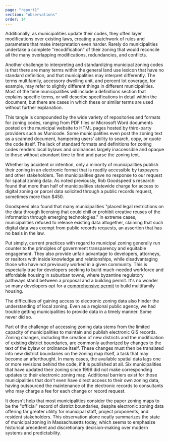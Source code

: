 ```yaml
---
page: "report1"
section: "observations"
order: 14
---
```

Additionally, as municipalities update their codes, they often layer modifications over existing laws, creating a patchwork of rules and parameters that make interpretation even harder. Rarely do municipalities undertake a complete "recodification" of their zoning that would reconcile all the many overlapping modifications, redundancies, and conflicts.

Another challenge to interpreting and standardizing municipal zoning codes is that there are many terms within the general land use lexicon that have no standard definition, and that municipalities may interpret differently. The terms multifamily, accessory dwelling unit, and percent lot coverage, for example, may refer to slightly different things in different municipalities. Most of the time municipalities will include a definitions section that explains specific terms, or will describe specifications in detail within the document, but there are cases in which these or similar terms are used without further explanation.

This tangle is compounded by the wide variety of repositories and formats for zoning codes, ranging from PDF files or Microsoft Word documents posted on the municipal website to HTML pages hosted by third-party providers such as Municode. Some municipalities even post the zoning text as a scanned document, hampering users' ability to search, copy, or quote the code itself. The lack of standard formats and definitions for zoning codes renders local bylaws and ordinances largely inaccessible and opaque to those without abundant time to find and parse the zoning text.

Whether by accident or intention, only a minority of municipalities publish their zoning in an electronic format that is readily accessible by taxpayers and other stakeholders. Ten municipalities gave no response to our request for spatial zoning data. As noted previously, Rob Goodspeed's research found that more than half of municipalities statewide charge for access to digital zoning or parcel data solicited through a public records request, sometimes more than $450.

Goodspeed also found that many municipalities "placed legal restrictions on the data through licensing that could chill or prohibit creative reuses of the information through emerging technologies." In extreme cases, municipalities refused to release existing data altogether, claiming that such digital data was exempt from public records requests, an assertion that has no basis in the law.

Put simply, current practices with regard to municipal zoning generally run counter to the principles of government transparency and equitable engagement. They also provide unfair advantage to developers, attorneys, or realtors with inside knowledge and relationships, while disadvantaging those who have not previously worked in a given community. This is especially true for developers seeking to build much-needed workforce and affordable housing in suburban towns, where byzantine regulatory pathways stand between a proposal and a building permit. It's no wonder so many developers opt for a <a href="https://en.wikipedia.org/wiki/Massachusetts_Comprehensive_Permit_Act:_Chapter_40B" class="report-section__link">comprehensive permit</a> to build multifamily housing.

The difficulties of gaining access to electronic zoning data also hinder the understanding of local zoning. Even as a regional public agency, we had trouble getting municipalities to provide data in a timely manner. Some never did so.

Part of the challenge of accessing zoning data stems from the limited capacity of municipalities to maintain and publish electronic GIS records. Zoning changes, including the creation of new districts and the modification of existing district boundaries, are commonly authorized by changes to the text of the bylaw or ordinance itself. These changes must then be translated into new district boundaries on the zoning map itself, a task that may become an afterthought. In many cases, the available spatial data lags one or more revisions behind the code, if it is published at all. Six municipalities that have updated their zoning since 1999 did not make corresponding updates to their electronic zoning map. Additional barriers exist for those municipalities that don't even have direct access to their own zoning data, having outsourced the maintenance of the electronic records to consultants who may charge a fee for each change or record request.

It doesn't help that most municipalities consider the paper zoning maps to be the "official" record of district boundaries, despite electronic zoning data offering far greater utility for municipal staff, project proponents, and resident stakeholders. This observation alone neatly summarizes the state of municipal zoning in Massachusetts today, which seems to emphasize historical precedent and discretionary decision-making over modern systems and predictability.